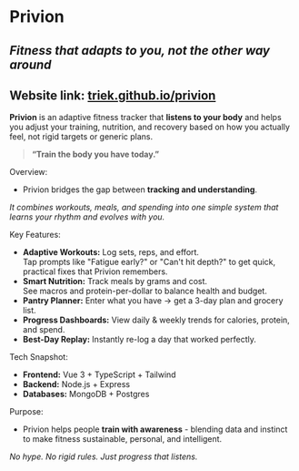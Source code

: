 # Privion
## _Fitness that adapts to you, not the other way around_

## Website link: [triek.github.io/privion](https://triek.github.io/privion)

**Privion** is an adaptive fitness tracker that **listens to your body** and helps you adjust your training, nutrition, and recovery based on how you actually feel, not rigid targets or generic plans.

> **“Train the body you have today.”**

Overview:  
- Privion bridges the gap between **tracking and understanding**.

_It combines workouts, meals, and spending into one simple system that learns your rhythm and evolves with you._

Key Features:  
- **Adaptive Workouts:** Log sets, reps, and effort.  
  Tap prompts like "Fatigue early?" or "Can't hit depth?" to get quick, practical fixes that Privion remembers.
- **Smart Nutrition:** Track meals by grams and cost.  
  See macros and protein-per-dollar to balance health and budget.  
- **Pantry Planner:** Enter what you have → get a 3-day plan and grocery list.  
- **Progress Dashboards:** View daily & weekly trends for calories, protein, and spend.  
- **Best-Day Replay:** Instantly re-log a day that worked perfectly.

Tech Snapshot:  
- **Frontend:** Vue 3 + TypeScript + Tailwind  
- **Backend:** Node.js + Express  
- **Databases:** MongoDB + Postgres  

Purpose:  
- Privion helps people **train with awareness** - blending data and instinct to make fitness sustainable, personal, and intelligent.

_No hype. No rigid rules. Just progress that listens._
